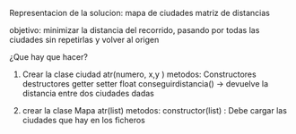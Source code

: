 Representacion de la solucion: mapa de ciudades
							   matriz de distancias

objetivo: minimizar la distancia del recorrido, pasando por todas las ciudades sin 
repetirlas y volver al origen 


¿Que hay que hacer?

1. Crear la clase ciudad atr(numero, x,y )
   metodos: 
		Constructores destructores
		getter setter 
		float conseguirdistancia() -> devuelve la distancia entre dos ciudades dadas

2. crear la clase Mapa atr(list<ciudad>)
   metodos: 
		constructor(list<ficheros>) : Debe cargar las ciudades que hay en los ficheros 
